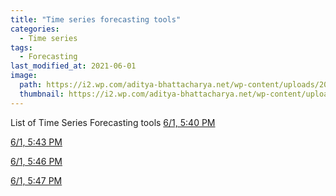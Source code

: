 ```yaml
---
title: "Time series forecasting tools"
categories:
  - Time series
tags:
  - Forecasting
last_modified_at: 2021-06-01
image: 
  path: https://i2.wp.com/aditya-bhattacharya.net/wp-content/uploads/2020/07/MadValidArgusfish-size_restricted.gif?fit=724%2C250&ssl=1
  thumbnail: https://i2.wp.com/aditya-bhattacharya.net/wp-content/uploads/2020/07/MadValidArgusfish-size_restricted.gif?fit=724%2C250&ssl=1
---
```


List of Time Series Forecasting tools
[6/1, 5:40 PM](https://www.kaggle.com/c/walmart-sales-forecasting/overview)

[6/1, 5:43 PM](https://www.kaggle.com/c/walmart-recruiting-sales-in-stormy-weather/overview)

[6/1, 5:46 PM](https://www.kaggle.com/c/m5-forecasting-uncertainty)

[6/1, 5:47 PM](https://www.kaggle.com/c/m5-forecasting-accuracy)

